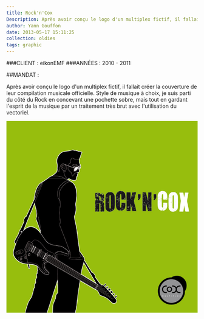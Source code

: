 ```yaml
---
title: Rock'n'Cox
Description: Après avoir conçu le logo d'un multiplex fictif, il fallait créer la couverture de leur compilation musicale officielle.
author: Yann Gouffon
date: 2013-05-17 15:11:25
collection: oldies
tags: graphic
---
```


###CLIENT : eikonEMF
###ANNÉES : 2010 - 2011

##MANDAT :

Après avoir conçu le logo d'un multiplex fictif, il fallait créer la couverture de leur compilation musicale officielle. Style de musique à choix, je suis parti du côté du Rock en concevant une pochette sobre, mais tout en gardant l'esprit de la musique par un traitement très brut avec l'utilisation du vectoriel. 

![Rock'n'Cox](/img/images/rockncox.jpg.jpg)
